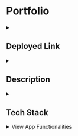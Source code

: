 # Portfolio

<details>
    <summary><h2>Deployed Link</h2></summary>
    https://dianesayosbriones.netlify.app/
</details>

<details>
    <summary><h2>Description</h2></summary>
    Portfolio website that shows all my tech stack, testimonials on the Home Page. You can see all my certifications when you navigate to the certifications page.
    All my projects are also displayed on this portfolio and can direct viewers to th corresponding github repository once the project's title has been clicked.
    There is also a contact form that lets viewers input their name, email address, callback number and message they would love to leave for me.
    All the icons located in the footer are accessible to get my information such as: LinkedIn, Github, my resume, my business card. You could also schedule an appointment through calendly, sends me an email using your personal email, or give me a call using one of the icons.
</details>

<details>
    <summary><h2>Tech Stack</h2></summary>
    Javascript ||
    React ||
    Redux ||
    React-Slick ||
    Material UI ||
    EmailJS
</details>

<details>
    <summary>View App Functionalities</summary>
    <h2>Home Page</h2><br />
    <img src='./home.jpeg' />
    <h2>Techstack Page</h2><br />
    <img src='./techstack.jpeg' />
    <h2>Testimonials Page</h2><br />
    <img src='./testimonial.jpeg' />
    <h2>Certifications Page</h2><br />
    <img src='./cert.jpeg' />
    <h2>Projects Page</h2><br />
    <img src='./projects.jpeg' />
    <h2>Contact Page</h2><br />
    <img src='./form.jpeg' />
    <h2>Contact Page Loading Button</h2><br />
    <img src='./loading.jpeg' />
    <h2>Contact Page Message Success Notification</h2><br />
    <img src='./notice.jpeg' />
</details>